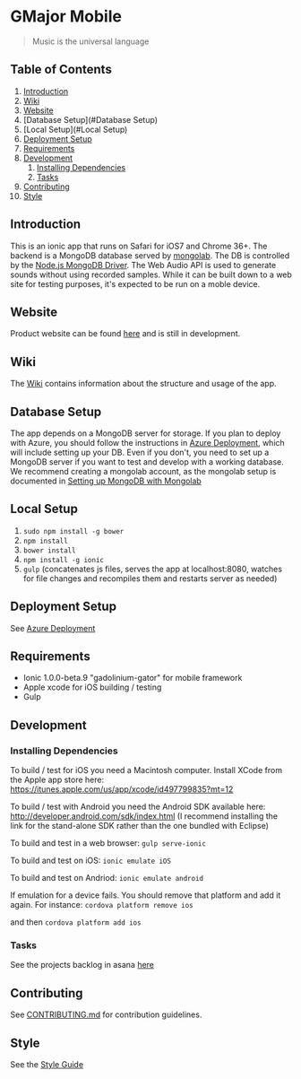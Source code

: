 # GMajor Mobile

> Music is the universal language

## Table of Contents
1. [Introduction](#Introduction)
1. [Wiki](#Wiki)
1. [Website](#Website)
1. [Database Setup](#Database Setup)
1. [Local Setup](#Local Setup)
1. [Deployment Setup](#Deployment)
1. [Requirements](#Requirements)
1. [Development](#development)
    1. [Installing Dependencies](#installing-dependencies)
    1. [Tasks](#tasks)
1. [Contributing](#contributing)
1. [Style](#Style)


## Introduction
This is an ionic app that runs on Safari for iOS7 and Chrome 36+. The backend is a 
MongoDB database served by [mongolab](https://mongolab.com/). The DB is controlled by the [Node.js MongoDB Driver](http://docs.mongodb.org/ecosystem/drivers/node-js/). The Web Audio API is used to generate sounds without using recorded samples. While it can be built down to a web site for testing purposes, it's expected to be run on a moble device. 

## Website
Product website can be found [here](http://gmajr.github.io) and is still in development.  

## Wiki
The [Wiki](https://github.com/gMajr/gMajorMobile/wiki) contains information about the structure and usage of the app. 


## Database Setup
The app depends on a MongoDB server for storage. If you plan to deploy with Azure, you should follow the instructions in [Azure Deployment](https://github.com/gMajr/gMajorMobile/wiki/Azure-Deployment), which will include setting up your DB. Even if you don't, you need to set up a MongoDB server if you want to test and develop with a working database. We recommend creating a mongolab account, as the mongolab setup is documented in [Setting up MongoDB with Mongolab](https://github.com/gMajr/gMajorMobile/wiki/Setting-up-MongoDB-with-Mongolab)

## Local Setup
1. `sudo npm install -g bower`
1. `npm install`
1. `bower install`
1. `npm install -g ionic`
1. `gulp` (concatenates js files, serves the app at localhost:8080, watches for file changes and recompiles them and restarts server as needed)

## Deployment Setup
See [Azure Deployment](https://github.com/gMajr/gMajorMobile/wiki/Azure-Deployment)


## Requirements

- Ionic 1.0.0-beta.9 "gadolinium-gator" for mobile framework
- Apple xcode for iOS building / testing
- Gulp

## Development

### Installing Dependencies

To build / test for iOS you need a Macintosh computer.
Install XCode from the Apple app store here: https://itunes.apple.com/us/app/xcode/id497799835?mt=12

To build / test with Android you need the Android SDK available here:
http://developer.android.com/sdk/index.html
(I recommend installing the link for the stand-alone SDK rather than the one bundled with Eclipse)

To build and test in a web browser:
`gulp serve-ionic`

To build and test on iOS:
`ionic emulate iOS`

To build and test on Andriod:
`ionic emulate android`

If emulation for a device fails. You should remove that platform and add it again. For instance:
`cordova platform remove ios`

and then 
`cordova platform add ios`

### Tasks

See the projects backlog in asana [here](https://app.asana.com/0/14549969807992/14549969807992)

## Contributing

See [CONTRIBUTING.md](CONTRIBUTING.md) for contribution guidelines.

## Style
See the [Style Guide](https://github.com/gMajr/gMajorMobile/wiki/Style-Guide)
